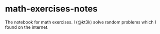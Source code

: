 # math-exercises-notes

The notebook for math exercises. I (@kt3k) solve random problems which I found on the internet.
